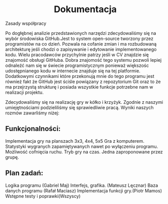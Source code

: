 # <center>  Dokumentacja </center>
Zasady współpracy

Po dogłębnej analizie przedstawionych narzędzi zdecydowaliśmy się na wybór środowiska GitHub.Jest to system open-source tworzony przez programistów na co dzień. Pozwala na cofanie zmian i ma rozbudowaną architekturę jeśli chodzi o zapisywanie i edytowanie implementowanego kodu. Wielu pracodawców przychylnie patrzy jeśli w CV znajdzie się znajomość obsługi GitHuba. Dobra znajomość tego systemu pozwoli lepiej odnaleźć nam się w świecie programistycznym ponieważ większośc udostępnianego kodu w internecie znajduje się na tej platformie. Dodatkowymi czynnikami które przekonują mnie do tego programu jest również fakt że GitHub jest ściśle powiązany z repozytorium Git oraz to że ma przejrzystą strukturę i posiada wszystkie funkcje potrzebne nam w realizacji projektu.

Zdecydowaliśmy się na realizację gry w kółko i krzyżyk. Zgodnie z naszymi umiejętnościami podzieliliśmy się sprawiedliwie pracą. Wyniki naszych rozmów zawarliśmy niżej: 
 
## Funkcjonalności:
Implementacja gry na planszach 3x3, 4x4, 5x5
Gra z komputerem.
Statystyki wygranych zapamiętywanych nawet po wyłączeniu programu.
Możliwość cofnięcia ruchu.
Tryb gry na czas.
Jedna zaproponowane przez grupę.
## Plan zadań:
Logika programu (Gabriel Maj)
Interfejs, grafika. (Mateusz Lęcznar)
Baza danych programu (Rafał Maciasz)
Implementacja funkcji gry.(Piotr Mamos)
Wstępne testy i poprawki(Wszyscy)


